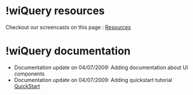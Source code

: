 # !wiQuery resources #

Checkout our screencasts on this page : [Resources](Resources.md)

# !wiQuery documentation #

  * Documentation update on 04/07/2009: Adding documentation about UI components
  * Documentation update on 04/07/2009: Adding quickstart tutorial [QuickStart](QuickStart.md)